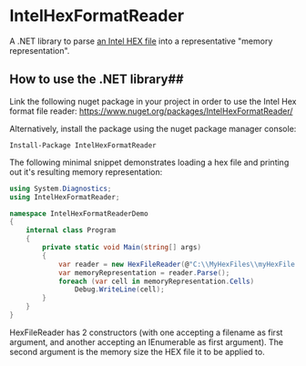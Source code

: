 # IntelHexFormatReader #

A .NET library to parse [an Intel HEX file](https://en.wikipedia.org/wiki/Intel_HEX) into a representative "memory representation".

## How to use the .NET library##

Link the following nuget package in your project in order to use the Intel Hex format file reader: https://www.nuget.org/packages/IntelHexFormatReader/

Alternatively, install the package using the nuget package manager console:

```
Install-Package IntelHexFormatReader
```

The following minimal snippet demonstrates loading a hex file and printing out it's resulting memory representation:

```csharp
using System.Diagnostics;
using IntelHexFormatReader;

namespace IntelHexFormatReaderDemo
{
    internal class Program
    {
        private static void Main(string[] args)
        {
            var reader = new HexFileReader(@"C:\\MyHexFiles\\myHexFile.hex", 32768);
            var memoryRepresentation = reader.Parse();
            foreach (var cell in memoryRepresentation.Cells)
                Debug.WriteLine(cell);
        }
    }
}
```
HexFileReader has 2 constructors (with one accepting a filename as first argument, and another accepting an IEnumerable<string> as first argument). The second argument is the memory size the HEX file it to be applied to.
